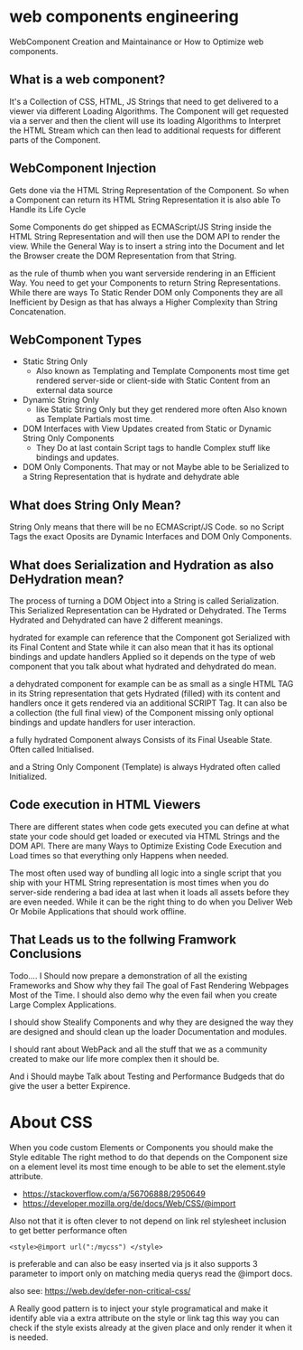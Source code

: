 # web components engineering
WebComponent Creation and Maintainance or How to Optimize web components.

## What is a web component?
It's a Collection of CSS, HTML, JS Strings that need to get delivered to a viewer via different Loading Algorithms. The Component will get requested via
a server and then the client will use its loading Algorithms to Interpret the HTML Stream which can then lead to additional requests for different
parts of the Component.

## WebComponent Injection
Gets done via the HTML String Representation of the Component. So when a Component can return its HTML String Representation it is also able
To Handle its Life Cycle

Some Components do get shipped as ECMAScript/JS String inside the HTML String Representation and will then use the DOM API to render the view.
While the General Way is to insert a string into the Document and let the Browser create the DOM Representation from that String.

as the rule of thumb when you want serverside rendering in an Efficient Way. You need to get your Components to return String Representations. While there are ways To Static Render DOM only Components they are all Inefficient by Design as that has always a Higher Complexity than String Concatenation.

## WebComponent Types
- Static String Only
  - Also known as Templating and Template Components most time get rendered server-side or client-side with Static Content from an external data source
- Dynamic String Only
  - like Static String Only but they get rendered more often Also known as Template Partials most time.
- DOM Interfaces with View Updates created from Static or Dynamic String Only Components
  - They Do at last contain Script tags to handle Complex stuff like bindings and updates.
- DOM Only Components. That may or not Maybe able to be Serialized to a String Representation that is hydrate and dehydrate able

## What does String Only Mean?
String Only means that there will be no ECMAScript/JS Code. so no Script Tags the exact Oposits are Dynamic Interfaces and DOM Only Components.

## What does Serialization and Hydration as also DeHydration mean?
The process of turning a DOM Object into a String is called Serialization. This Serialized Representation can be Hydrated or Dehydrated.
The Terms Hydrated and Dehydrated can have 2 different meanings. 

hydrated for example can reference that the Component got Serialized with its Final Content and State while it can also mean that it has its optional
bindings and update handlers Applied so it depends on the type of web component that you talk about what hydrated and dehydrated do mean.

a dehydrated component for example can be as small as a single HTML TAG in its String representation that gets Hydrated (filled) with its content and handlers once it gets rendered via an additional SCRIPT Tag.
It can also be a collection (the full final view) of the Component missing only optional bindings and update handlers for user interaction.

a fully hydrated Component always Consists of its Final Useable State. Often called Initialised. 

and a String Only Component (Template) is always Hydrated often called Initialized.

## Code execution in HTML Viewers
There are different states when code gets executed you can define at what state your code should get loaded or executed via HTML Strings and the DOM API.
There are many Ways to Optimize Existing Code Execution and Load times so that everything only Happens when needed.

The most often used way of bundling all logic into a single script that you ship with your HTML String representation is most times when you do server-side rendering a bad idea at last when it loads all assets before they are even needed. While it can be the right thing to do when you Deliver Web Or Mobile Applications that should work offline.

## That Leads us to the follwing Framwork Conclusions
Todo.... I Should now prepare a demonstration of all the existing Frameworks and Show why they fail The goal of Fast Rendering Webpages Most of the Time.
I should also demo why the even fail when you create Large Complex Applications.

I should show Stealify Components and why they are designed the way they are designed and should clean up the loader Documentation and modules.

I should rant about WebPack and all the stuff that we as a community created to make our life more complex then it should be.

And i Should maybe Talk about Testing and Performance Budgeds that do give the user a better Expirence.


# About CSS
When you code custom Elements or Components you should make the Style editable
The right method to do that depends on the Component size on a element level its most time enough to be able to set the element.style attribute.
- https://stackoverflow.com/a/56706888/2950649
- https://developer.mozilla.org/de/docs/Web/CSS/@import


Also not that it is often clever to not depend on link rel stylesheet inclusion to get better performance often 
```
<style>@import url(":/mycss") </style>
```
is preferable and can also be easy inserted via js it also supports 3 parameter to import only on matching media querys read the @import docs.

also see: https://web.dev/defer-non-critical-css/

A Really good pattern is to inject your style programatical and make it identify able via a extra attribute on the style or link tag
this way you can check if the style exists already at the given place and only render it when it is needed.
